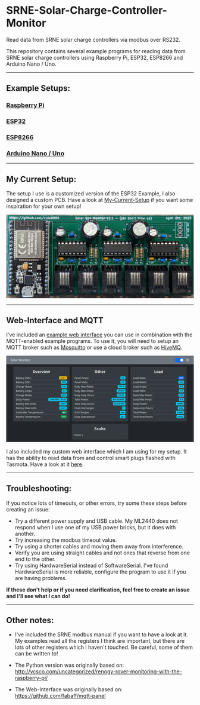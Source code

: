 # SRNE-Solar-Charge-Controller-Monitor

Read data from SRNE solar charge controllers via modbus over RS232.

This repository contains several example programs for reading data from SRNE solar charge controllers using Raspberry Pi, ESP32, ESP8266 and Arduino Nano / Uno.

<hr>

## Example Setups:

### [Raspberry Pi](./RaspberryPi-Examples/)

### [ESP32](./ESP32-Examples/)

### [ESP8266](./ESP8266-Examples/)

### [Arduino Nano / Uno](./Arduino-Examples/)

<hr>

## My Current Setup:

The setup I use is a customized version of the ESP32 Example, I also designed a custom PCB. Have a look at [My-Current-Setup](./My-Current-Setup) if you want some inspiration for your own setup!

![ESP32 PCB Image](./My-Current-Setup/PCB%20and%20Schematic/ESP32-Assembled-PCB.jpg)

<hr>

## Web-Interface and MQTT

I've included an [example web interface](./Web-Interface-Example/) you can use in combination with the MQTT-enabled example programs. To use it, you will need to setup an MQTT broker such as [Mosquitto](https://github.com/eclipse/mosquitto) or use a cloud broker such as [HiveMQ](https://www.hivemq.com/mqtt-cloud-broker/).

![Web-Interface-Screenshot](./Web-Interface-Example/Web-Interface-Example-Screenshot.png)

I also included my custom web interface which I am using for my setup. It has the ability to read data from and control smart plugs flashed with Tasmota. Have a look at it [here](./My-Current-Setup/Web-Interface/).

<hr>

## Troubleshooting:

If you notice lots of timeouts, or other errors, try some these steps before creating an issue:

- Try a different power supply and USB cable. My ML2440 does not respond when I use one of my USB power bricks, but it does with another.
- Try increasing the modbus timeout value.
- Try using a shorter cables and moving them away from interference.
- Verify you are using straight cables and not ones that reverse from one end to the other.
- Try using HardwareSerial instead of SoftwareSerial. I've found HardwareSerial is more reliable, configure the program to use it if you are having problems.

<b>If these don't help or if you need clarification, feel free to create an issue and I'll see what I can do!</b>

<hr>

## Other notes:

- I've included the SRNE modbus manual if you want to have a look at it. My examples read all the registers I think are important, but there are lots of other registers which I haven't touched. Be careful, some of them can be written to!

- The Python version was originally based on: http://vcsco.com/uncategorized/renogy-rover-monitoring-with-the-raspberry-pi/

- The Web-Interface was originally based on: https://github.com/fabaff/mqtt-panel
